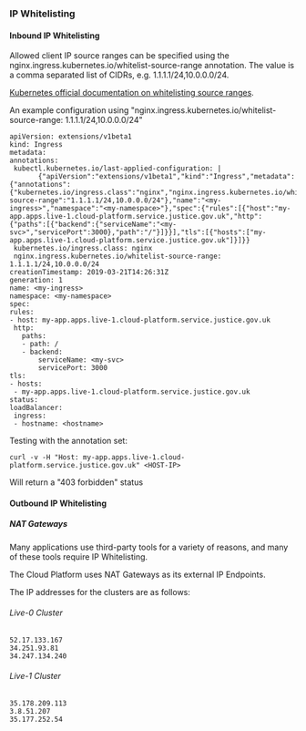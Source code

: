 ### IP Whitelisting

#### Inbound IP Whitelisting

Allowed client IP source ranges can be specified using the nginx.ingress.kubernetes.io/whitelist-source-range annotation. The value is a comma separated list of CIDRs, e.g. 1.1.1.1/24,10.0.0.0/24.

 [Kubernetes official documentation on whitelisting source ranges][kubernetes-annotations-whitelist-source-range].

[kubernetes-annotations-whitelist-source-range]: https://kubernetes.github.io/ingress-nginx/user-guide/nginx-configuration/annotations/#whitelist-source-range

An example configuration using "nginx.ingress.kubernetes.io/whitelist-source-range: 1.1.1.1/24,10.0.0.0/24"

   ```
apiVersion: extensions/v1beta1
kind: Ingress
metadata:
  annotations:
    kubectl.kubernetes.io/last-applied-configuration: |
          {"apiVersion":"extensions/v1beta1","kind":"Ingress","metadata":{"annotations":{"kubernetes.io/ingress.class":"nginx","nginx.ingress.kubernetes.io/whitelist-source-range":"1.1.1.1/24,10.0.0.0/24"},"name":"<my-ingress>","namespace":"<my-namespace>"},"spec":{"rules":[{"host":"my-app.apps.live-1.cloud-platform.service.justice.gov.uk","http":{"paths":[{"backend":{"serviceName":"<my-svc>","servicePort":3000},"path":"/"}]}}],"tls":[{"hosts":["my-app.apps.live-1.cloud-platform.service.justice.gov.uk"]}]}}
    kubernetes.io/ingress.class: nginx
    nginx.ingress.kubernetes.io/whitelist-source-range: 1.1.1.1/24,10.0.0.0/24
  creationTimestamp: 2019-03-21T14:26:31Z
  generation: 1
  name: <my-ingress>
  namespace: <my-namespace>
spec:
  rules:
  - host: my-app.apps.live-1.cloud-platform.service.justice.gov.uk
    http:
      paths:
      - path: /
      - backend:
          serviceName: <my-svc>
          servicePort: 3000
  tls:
  - hosts:
    - my-app.apps.live-1.cloud-platform.service.justice.gov.uk
status:
  loadBalancer:
    ingress:
    - hostname: <hostname>
   ```
Testing with the annotation set:

```
curl -v -H "Host: my-app.apps.live-1.cloud-platform.service.justice.gov.uk" <HOST-IP>
```
Will return a "403 forbidden" status 

#### Outbound IP Whitelisting

##### NAT Gateways

Many applications use third-party tools for a variety of reasons, and many of these tools require IP Whitelisting.

The Cloud Platform uses NAT Gateways as its external IP Endpoints.

The IP addresses for the clusters are as follows:

###### Live-0 Cluster
```
52.17.133.167
34.251.93.81
34.247.134.240
```

###### Live-1 Cluster
```
35.178.209.113
3.8.51.207
35.177.252.54
```
